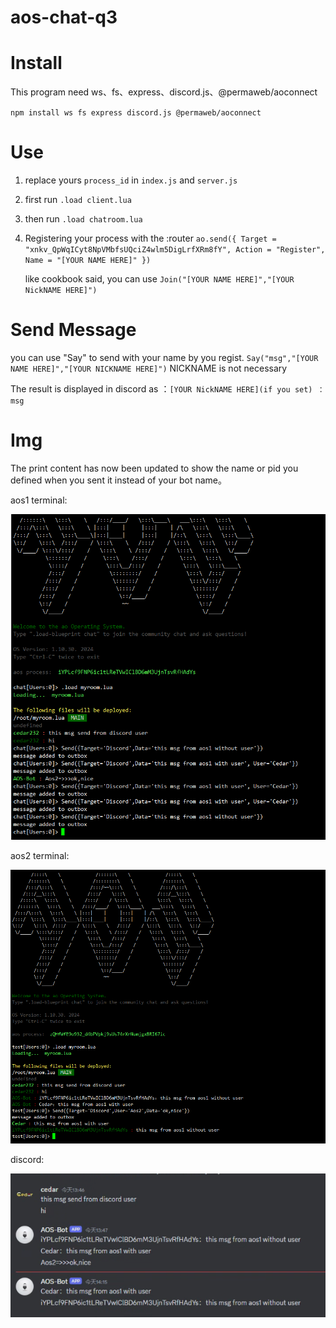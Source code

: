 # aos-chat-q3

<h1> Install </h1>

This program need ws、fs、express、discord.js、@permaweb/aoconnect

`npm install ws fs express discord.js @permaweb/aoconnect`

<h1> Use </h1>

1. replace yours `process_id` in `index.js` and `server.js`


2. first run `.load client.lua` 


3. then run `.load chatroom.lua`


4. Registering your process with the :router
    `ao.send({ Target = "xnkv_QpWqICyt8NpVMbfsUQciZ4wlm5DigLrfXRm8fY", Action = "Register", Name = "[YOUR NAME HERE]" })`
   
   like cookbook said, you can use `Join("[YOUR NAME HERE]","[YOUR NickNAME HERE]")`


<h1>Send Message</h1>

you can use "Say" to send with your name by you regist.
`Say("msg","[YOUR NAME HERE]","[YOUR NICKNAME HERE]")`
NICKNAME is not necessary

The result is displayed in discord as ：`[YOUR NickNAME HERE](if you set) ： msg` 

<h1> Img </h1>
The print content has now been updated to show the name or pid you defined when you sent it instead of your bot name。

aos1 terminal:

![aos1.png](img%2Faos1.png)

aos2 terminal:

![aos2.png](img%2Faos2.png)

discord:

![discord.png](img%2Fdiscord.png)
